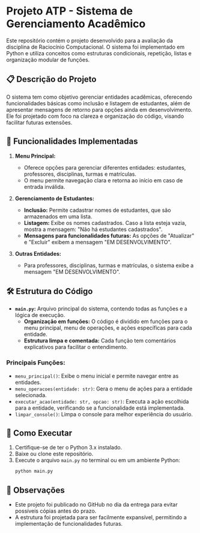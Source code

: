 # Projeto ATP - Sistema de Gerenciamento Acadêmico

Este repositório contém o projeto desenvolvido para a avaliação da disciplina de Raciocínio Computacional. O sistema foi implementado em Python e utiliza conceitos como estruturas condicionais, repetição, listas e organização modular de funções.

## 📋 Descrição do Projeto

O sistema tem como objetivo gerenciar entidades acadêmicas, oferecendo funcionalidades básicas como inclusão e listagem de estudantes, além de apresentar mensagens de retorno para opções ainda em desenvolvimento. Ele foi projetado com foco na clareza e organização do código, visando facilitar futuras extensões.

## 🚀 Funcionalidades Implementadas

1. **Menu Principal:**
   - Oferece opções para gerenciar diferentes entidades: estudantes, professores, disciplinas, turmas e matrículas.
   - O menu permite navegação clara e retorna ao início em caso de entrada inválida.

2. **Gerenciamento de Estudantes:**
   - **Inclusão:** Permite cadastrar nomes de estudantes, que são armazenados em uma lista.
   - **Listagem:** Exibe os nomes cadastrados. Caso a lista esteja vazia, mostra a mensagem: "Não há estudantes cadastrados".
   - **Mensagens para funcionalidades futuras:** As opções de "Atualizar" e "Excluir" exibem a mensagem "EM DESENVOLVIMENTO".

3. **Outras Entidades:**
   - Para professores, disciplinas, turmas e matrículas, o sistema exibe a mensagem "EM DESENVOLVIMENTO".

## 🛠 Estrutura do Código

- **`main.py`:** Arquivo principal do sistema, contendo todas as funções e a lógica de execução.
  - **Organização em funções:** O código é dividido em funções para o menu principal, menu de operações, e ações específicas para cada entidade.
  - **Estrutura limpa e comentada:** Cada função tem comentários explicativos para facilitar o entendimento.

### Principais Funções:

- `menu_principal()`: Exibe o menu inicial e permite navegar entre as entidades.
- `menu_operacoes(entidade: str)`: Gera o menu de ações para a entidade selecionada.
- `executar_acao(entidade: str, opcao: str)`: Executa a ação escolhida para a entidade, verificando se a funcionalidade está implementada.
- `limpar_console()`: Limpa o console para melhor experiência do usuário.

## 📂 Como Executar

1. Certifique-se de ter o Python 3.x instalado.
2. Baixe ou clone este repositório.
3. Execute o arquivo `main.py` no terminal ou em um ambiente Python:
   ```bash
   python main.py
   ```

## 🌟 Observações

- Este projeto foi publicado no GitHub no dia da entrega para evitar possíveis cópias antes do prazo.
- A estrutura foi projetada para ser facilmente expansível, permitindo a implementação de funcionalidades futuras.
